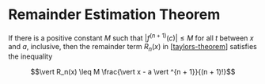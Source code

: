 # Remainder Estimation Theorem

If there is a positive constant $M$ such that $\vert f^{(n + 1)}(c) \vert \leq M$
for all $t$ between $x$ and $a$, inclusive, then the remainder term $R_n(x)$ in [[taylors-theorem]] satisfies the inequality

$$\vert R_n(x) \leq M \frac{\vert x - a \vert ^{n + 1}}{(n + 1)!}$$

[//begin]: # "Autogenerated link references for markdown compatibility"
[taylors-theorem]: ../ma3110/taylors-theorem "Taylor's Theorem"
[//end]: # "Autogenerated link references"